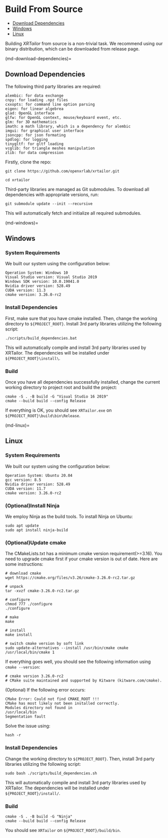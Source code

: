 # Build From Source

- [Download Dependencies](md-download-dependencies)
- [Windows](md-windows)
- [Linux](md-linux)

Building *XRTailor* from source is a non-trivial task. We recommend using our binary distribution, which can be downloaded from release page.

(md-download-dependencies)=

## Download Dependencies

The following third party libraries are required:

```text
alembic: for data exchange
cnpy: for loading .npz files
cxxopts: for command line option parsing
eigen: for linear algebrea
glad: OpenGL interface
glfw: for OpenGL context, mouse/keyboard event, etc.
glm: for 3D mathematics
imath: a math library, which is a dependency for alembic
imgui: for graphical user interface
jsoncpp: for json formating
spdlog: for logging
tinygltf: for gltf loading
vcglib: for triangle meshes manipulation
zlib: for data compression
```


Firstly, clone the repo:

```shell
git clone https://github.com/openxrlab/xrtailor.git

cd xrtailor
```

Third-party libraries are managed as Git submodules. To download all dependencies with appropriate versions, run:

```shell
git submodule update --init --recursive
```

This will automatically fetch and initialize all required submodules.

(md-windows)=

## Windows

### System Requirements

We built our system using the configuration below:

```
Operation System: Windows 10
Visual Studio version: Visual Studio 2019
Windows SDK version: 10.0.19041.0
Nvidia driver version: 528.49
CUDA version: 11.3
cmake version: 3.26.0-rc2
```

### Install Dependencies

First, make sure that you have cmake installed. Then, change the working directory to ```${PROJECT_ROOT}```. Install 3rd party libraries utilizing the following script:

```shell
./scripts/build_dependencies.bat
```

This will automatically compile and install 3rd party libraries used by XRTailor. The dependencies will be installed under ```${PROJECT_ROOT}\install\```.

### Build

Once you have all dependencies successfully installed, change the current working directory to project root and build the project:

```shell
cmake -S . -B build -G "Visual Studio 16 2019"
cmake --build build --config Release
```

If everything is OK, you should see ```XRTailor.exe``` on ```${PROJECT_ROOT}\build\bin\Release```.

(md-linux)=

## Linux

### System Requirements

We built our system using the configuration below:

```
Operation System: Ubuntu 20.04
gcc version: 8.5
Nvidia driver version: 528.49
CUDA version: 11.7
cmake version: 3.26.0-rc2
```

### (Optional)Install Ninja

We employ Ninja as the build tools. To install Ninja on Ubuntu:

```shell
sudo apt update
sudo apt install ninja-build
```

### (Optional)Update cmake

The CMakeLists.txt has a minimum cmake version requirement(>=3.16). You need to upgrade cmake first if your cmake version is out of date. Here are some instructions:

```shell
# download cmake
wget https://cmake.org/files/v3.26/cmake-3.26.0-rc2.tar.gz

# unpack
tar -xvzf cmake-3.26.0-rc2.tar.gz

# configure
chmod 777 ./configure
./configure

# make
make

# install
make install

# switch cmake version by soft link
sudo update-alternatives --install /usr/bin/cmake cmake /usr/local/bin/cmake 1
```

If everything goes well, you should see the following information using ```cmake --version```:

```
# cmake version 3.26.0-rc2
# CMake suite maintained and supported by Kitware (kitware.com/cmake).
```

(Optional) If the following error occurs:

```shell
CMake Error: Could not find CMAKE_ROOT !!!
CMake has most likely not been installed correctly.
Modules directory not found in
/usr/local/bin
Segmentation fault
```

Solve the issue using:

```shell
hash -r
```

### Install Dependencies

Change the working directory to ```${PROJECT_ROOT}```. Then, install 3rd party libraries utilizing the following script:

```shell
sudo bash ./scripts/build_dependencies.sh
```

This will automatically compile and install 3rd party libraries used by XRTailor. The dependencies will be installed under ```${PROJECT_ROOT}/install/```.

### Build

```shell
cmake -S . -B build -G "Ninja"
cmake --build build --config Release
```

You should see ```XRTailor``` on ```${PROJECT_ROOT}/build/bin```.
